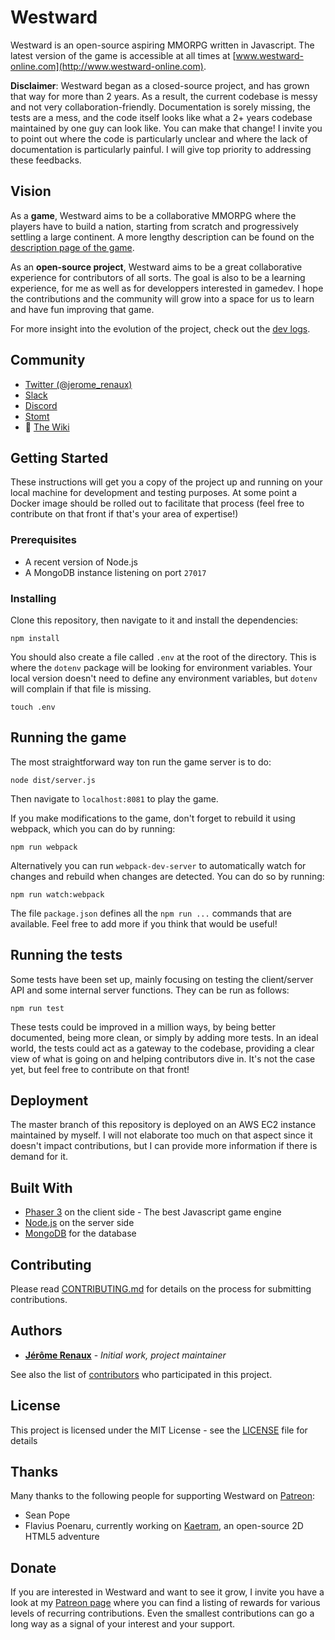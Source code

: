 # Westward

Westward is an open-source aspiring MMORPG written in Javascript. The latest version of the game is accessible at all times at [www.westward-online.com](http://www.westward-online.com).

**Disclaimer**: Westward began as a closed-source project, and has grown that way for more than 2 years. As a result, the current codebase
is messy and not very collaboration-friendly. Documentation is sorely missing, the tests are a mess, and the code itself looks like
what a 2+ years codebase maintained by one guy can look like. You can make that change! I invite you to point out where the code is particularly 
unclear and where the lack of documentation is particularly painful. I will give top priority to addressing these feedbacks. 

## Vision

As a **game**, Westward aims to be a collaborative MMORPG where the players have to build a nation, starting from scratch and progressively
settling a large continent. A more lengthy description can be found on the [description page of the game](https://www.dynetisgames.com/2018/03/04/westward/).

As an **open-source project**, Westward aims to be a great collaborative experience for contributors of all sorts. The goal is also
to be a learning experience, for me as well as for developpers interested in gamedev. I hope the contributions and the community will grow into
a space for us to learn and have fun improving that game.

For more insight into the evolution of the project, check out the [dev logs](https://www.dynetisgames.com/category/dev-blog/).

## Community

- [Twitter (@jerome_renaux)](https://twitter.com/jerome_renaux)
- [Slack](https://join.slack.com/t/dynetisgames/shared_invite/enQtMTc0NzU2MjgzNDExLTNiMTMwNDJmMGQ1Y2FjM2ZhYTFhMGYzNWEyYmE3MjQ2YzAyNzYwYjQyODllZTZlYzM3ZDM0MGRiMGQyNjIxNWM)
- [Discord](https://discord.gg/NzUnS7F)
- [Stomt](https://www.stomt.com/westward)
- :rocket: [The Wiki](https://github.com/Jerenaux/westward/wiki)

## Getting Started

These instructions will get you a copy of the project up and running on your local machine for development and testing purposes.
At some point a Docker image should be rolled out to facilitate that process (feel free to contribute on that front if that's your area of expertise!)

### Prerequisites

- A recent version of Node.js
- A MongoDB instance listening on port `27017`

### Installing

Clone this repository, then navigate to it and install the dependencies:

```
npm install
```

You should also create a file called `.env` at the root of the directory. This is where the `dotenv` package will be looking for
environment variables. Your local version doesn't need to define any environment variables, but `dotenv` will complain if that
file is missing. 

```
touch .env
```

## Running the game

The most straightforward way ton run the game server is to do:

```
node dist/server.js
```

Then navigate to `localhost:8081` to play the game.

If you make modifications to the game, don't forget to rebuild it using webpack, which you can do by running:

```
npm run webpack
```

Alternatively you can run `webpack-dev-server` to automatically watch for changes and rebuild when changes are detected. You can do so by running:

```
npm run watch:webpack
```

The file `package.json` defines all the `npm run ...` commands that are available. Feel free to add more if you think that would be useful!

## Running the tests

Some tests have been set up, mainly focusing on testing the client/server API and some internal server functions. They can be run as follows:

```
npm run test
```

These tests could be improved in a million ways, by being better documented, being more clean, or simply by adding more tests. In
an ideal world, the tests could act as a gateway to the codebase, providing a clear view of what is going on and helping contributors
dive in. It's not the case yet, but feel free to contribute on that front!

## Deployment

The master branch of this repository is deployed on an AWS EC2 instance maintained by myself. I will not elaborate too
much on that aspect since it doesn't impact contributions, but I can provide more information if there is demand for it.

## Built With

* [Phaser 3](https://github.com/photonstorm/phaser) on the client side - The best Javascript game engine
* [Node.js](https://nodejs.org/en/) on the server side 
* [MongoDB](https://www.mongodb.com/) for the database

## Contributing

Please read [CONTRIBUTING.md](CONTRIBUTING.md) for details on the process for submitting contributions.

## Authors

* **[Jérôme Renaux](https://github.com/Jerenaux)** - *Initial work, project maintainer* 

See also the list of [contributors](https://github.com/Jerenaux/westward/graphs/contributors) who participated in this project.

## License

This project is licensed under the MIT License - see the [LICENSE](LICENSE) file for details

## Thanks

Many thanks to the following people for supporting Westward on [Patreon](https://www.patreon.com/jeromerenaux):
- Sean Pope
- Flavius Poenaru, currently working on [Kaetram](https://github.com/Veradictus/Kaetram-Open), an open-source 2D HTML5 adventure 

## Donate

If you are interested in Westward and want to see it grow, I invite you have a look at my [Patreon page](https://www.patreon.com/jeromerenaux)
where you can find a listing of rewards for various levels of recurring contributions. Even the smallest contributions can go a
long way as a signal of your interest and your support.

